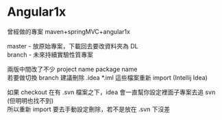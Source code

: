 # Angular1x

曾經做的專案 maven+springMVC+angular1x

master - 放原始專案，下載回去要改資料夾為 DL  
branch - 未來持續實驗性質專案

兩版中間改了不少 project name package name  
若要做切換 branch 建議刪除 .idea *.iml 這些檔案重新 import (Intellij Idea)

如果 checkout 在有 .svn 檔案之下，idea 會一直幫你設定裡面子專案去追 svn (但明明也找不到)  
所以重新 import 要去手動設定刪除，若不是放在 .svn 下沒差
